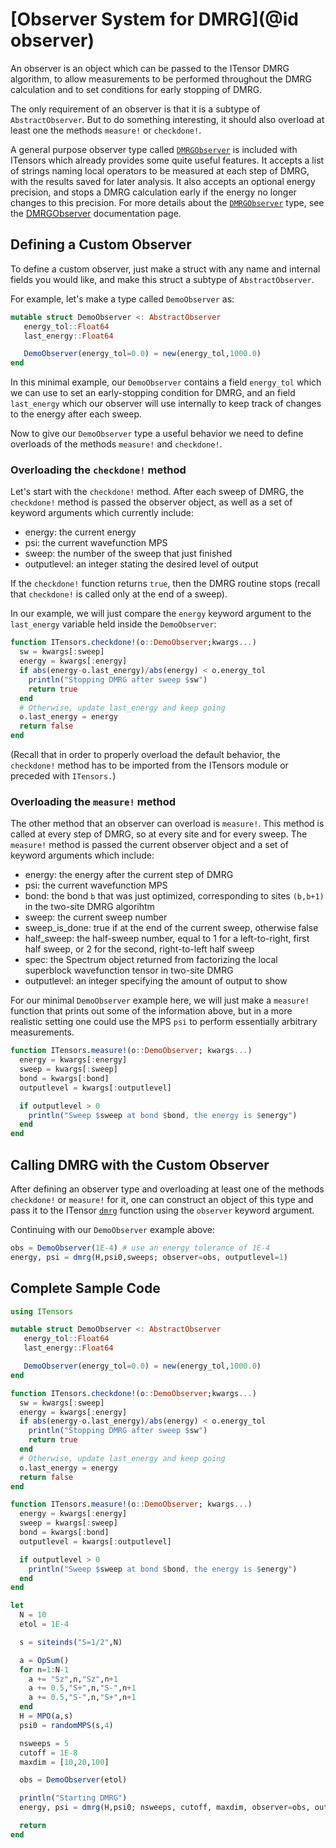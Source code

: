 # [Observer System for DMRG](@id observer)

An observer is an object which can be passed to the ITensor DMRG
algorithm, to allow measurements to be performed throughout
the DMRG calculation and to set conditions for early stopping
of DMRG.

The only requirement of an observer is that it is a subtype 
of `AbstractObserver`. But to do something interesting, it
should also overload at least one the methods `measure!`
or `checkdone!`.

A general purpose observer type called [`DMRGObserver`](@ref) is
included with ITensors which already provides some
quite useful features. It accepts a list of strings naming
local operators to be measured at each step of DMRG, with
the results saved for later analysis. It also accepts an
optional energy precision, and stops a DMRG calculation early
if the energy no longer changes to this precision. For more
details about the [`DMRGObserver`](@ref) type, see 
the [DMRGObserver](@ref) documentation page.

## Defining a Custom Observer

To define a custom observer, just make a struct with
any name and internal fields you would like, and make
this struct a subtype of `AbstractObserver`.

For example, let's make a type called `DemoObserver`
as:

```julia
mutable struct DemoObserver <: AbstractObserver
   energy_tol::Float64
   last_energy::Float64

   DemoObserver(energy_tol=0.0) = new(energy_tol,1000.0)
end

```

In this minimal example, our `DemoObserver` 
contains a field `energy_tol` which we can use to set
an early-stopping condition for DMRG, and an field
`last_energy` which our observer will use internally
to keep track of changes to the energy after each sweep.

Now to give our `DemoObserver` type a useful behavior
we need to define overloads of the methods `measure!`
and `checkdone!`. 

### Overloading the `checkdone!` method

Let's start with the `checkdone!` method. After
each sweep of DMRG, the `checkdone!` method is 
passed the observer object, as well as a set of keyword
arguments which currently include:
  - energy: the current energy
  - psi: the current wavefunction MPS
  - sweep: the number of the sweep that just finished
  - outputlevel: an integer stating the desired level of output

If the `checkdone!` function returns `true`, then the DMRG
routine stops (recall that `checkdone!` is called only at the 
end of a sweep).

In our example, we will just compare the `energy` keyword
argument to the `last_energy` variable held inside the `DemoObserver`:

```julia
function ITensors.checkdone!(o::DemoObserver;kwargs...)
  sw = kwargs[:sweep]
  energy = kwargs[:energy]
  if abs(energy-o.last_energy)/abs(energy) < o.energy_tol
    println("Stopping DMRG after sweep $sw")
    return true
  end
  # Otherwise, update last_energy and keep going
  o.last_energy = energy
  return false
end
```

(Recall that in order to properly overload the default behavior,
the `checkdone!` method has to be imported from the ITensors module
or preceded with `ITensors.`)


### Overloading the `measure!` method

The other method that an observer can overload is `measure!`.
This method is called at every step of DMRG, so at every 
site and for every sweep. The `measure!` method is passed
the current observer object and a set of keyword arguments
which include:
   - energy: the energy after the current step of DMRG
   - psi: the current wavefunction MPS 
   - bond: the bond `b` that was just optimized, corresponding to sites `(b,b+1)` in the two-site DMRG algorihtm
   - sweep: the current sweep number
   - sweep\_is\_done: true if at the end of the current sweep, otherwise false
   - half_sweep: the half-sweep number, equal to 1 for a left-to-right, first half sweep, or 2 for the second, right-to-left half sweep
   - spec: the Spectrum object returned from factorizing the local superblock wavefunction tensor in two-site DMRG
   - outputlevel: an integer specifying the amount of output to show

For our minimal `DemoObserver` example here, we will just make a `measure!` function
that prints out some of the information above, but in a more realistic setting one 
could use the MPS `psi` to perform essentially arbitrary measurements.

```julia
function ITensors.measure!(o::DemoObserver; kwargs...)
  energy = kwargs[:energy]
  sweep = kwargs[:sweep]
  bond = kwargs[:bond]
  outputlevel = kwargs[:outputlevel]

  if outputlevel > 0
    println("Sweep $sweep at bond $bond, the energy is $energy")
  end
end
```

## Calling DMRG with the Custom Observer

After defining an observer type and overloading at least one of the 
methods `checkdone!` or `measure!` for it, one can construct an
object of this type and pass it to the ITensor [`dmrg`](@ref) function
using the `observer` keyword argument.

Continuing with our `DemoObserver` example above:

```julia
obs = DemoObserver(1E-4) # use an energy tolerance of 1E-4
energy, psi = dmrg(H,psi0,sweeps; observer=obs, outputlevel=1)
```

## Complete Sample Code

```julia
using ITensors

mutable struct DemoObserver <: AbstractObserver
   energy_tol::Float64
   last_energy::Float64

   DemoObserver(energy_tol=0.0) = new(energy_tol,1000.0)
end

function ITensors.checkdone!(o::DemoObserver;kwargs...)
  sw = kwargs[:sweep]
  energy = kwargs[:energy]
  if abs(energy-o.last_energy)/abs(energy) < o.energy_tol
    println("Stopping DMRG after sweep $sw")
    return true
  end
  # Otherwise, update last_energy and keep going
  o.last_energy = energy
  return false
end

function ITensors.measure!(o::DemoObserver; kwargs...)
  energy = kwargs[:energy]
  sweep = kwargs[:sweep]
  bond = kwargs[:bond]
  outputlevel = kwargs[:outputlevel]

  if outputlevel > 0
    println("Sweep $sweep at bond $bond, the energy is $energy")
  end
end

let
  N = 10
  etol = 1E-4

  s = siteinds("S=1/2",N)

  a = OpSum()
  for n=1:N-1
    a += "Sz",n,"Sz",n+1
    a += 0.5,"S+",n,"S-",n+1
    a += 0.5,"S-",n,"S+",n+1
  end
  H = MPO(a,s)
  psi0 = randomMPS(s,4)

  nsweeps = 5
  cutoff = 1E-8
  maxdim = [10,20,100]

  obs = DemoObserver(etol)

  println("Starting DMRG")
  energy, psi = dmrg(H,psi0; nsweeps, cutoff, maxdim, observer=obs, outputlevel=1)

  return
end
```
